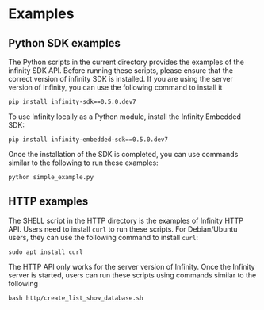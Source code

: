# Examples

## Python SDK examples

The Python scripts in the current directory provides the examples of the infinity SDK API. Before running these scripts, please ensure that the correct version of infinity SDK is installed. If you are using the server version of Infinity, you can use the following command to install it

```shell
pip install infinity-sdk==0.5.0.dev7
```

To use Infinity locally as a Python module, install the Infinity Embedded SDK:

```shell
pip install infinity-embedded-sdk==0.5.0.dev7
```

Once the installation of the SDK is completed, you can use commands similar to the following to run these examples:

```shell
python simple_example.py
```

## HTTP examples

The SHELL script in the HTTP directory is the examples of Infinity HTTP API. Users need to install `curl` to run these scripts. For Debian/Ubuntu users, they can use the following command to install `curl`:

```shell
sudo apt install curl
```

The HTTP API only works for the server version of Infinity. Once the Infinity server is started, users can run these scripts using commands similar to the following

```shell
bash http/create_list_show_database.sh
```